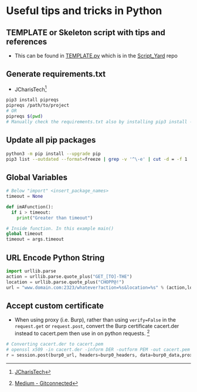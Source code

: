 # Useful tips and tricks in Python

## TEMPLATE or Skeleton script with tips and references
* This can be found in [TEMPLATE.py](https://github.com/trojand/Script_Yard/blob/main/TEMPLATE.py) which is in the [Script_Yard](https://github.com/trojand/Script_Yard) repo

## Generate requirements.txt
* JCharisTech[^1]
``` bash
pip3 install pipreqs
pipreqs /path/to/project
# OR
pipreqs $(pwd)
# Manually check the requirements.txt also by installing pip3 install -r requirements.txt
```


## Update all pip packages
```bash
python3 -m pip install --upgrade pip
pip3 list --outdated --format=freeze | grep -v '^\-e' | cut -d = -f 1  | xargs -n1 pip3 install -U
```

## Global Variables
```python
# Below "import" <insert_package_names>
timeout = None

def imAFunction():
  if i > timeout:
    print("Greater than timeout")

# Inside function. In this example main()
global timeout 
timeout = args.timeout
```

## URL Encode Python String
```python
import urllib.parse
action = urllib.parse.quote_plus("GET_[TO]-THE")
location = urllib.parse.quote_plus("CHOPP@!")
url = "www.domain.com:2323/whatever?action=%s&location=%s" % (action,location)
```

## Accept custom certificate
* When using proxy (i.e. Burp), rather than using `verify=False` in the `request.get` or `request.post`, convert the Burp certificate cacert.der instead to cacert.pem then use in on python requests. [^2]
```python
# Converting cacert.der to cacert.pem
# openssl x509 -in cacert.der -inform DER -outform PEM -out cacert.pem
r = session.post(burp0_url, headers=burp0_headers, data=burp0_data,proxies=proxies,verify="cacert.pem")
```

[^1]: [JCharisTech](https://blog.jcharistech.com/2020/11/02/how-to-create-requirements-txt-file-in-python/)
[^2]: [Medium - Gitconnected](https://levelup.gitconnected.com/solve-the-dreadful-certificate-issues-in-python-requests-module-2020d922c72f)
